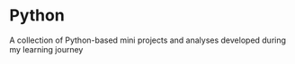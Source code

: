 # Python
A collection of Python-based mini projects and analyses developed during my learning journey
